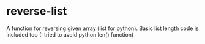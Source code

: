 # reverse-list
A function for reversing given array (list for python). Basic list length code is included too (I tried to avoid python len() function)
